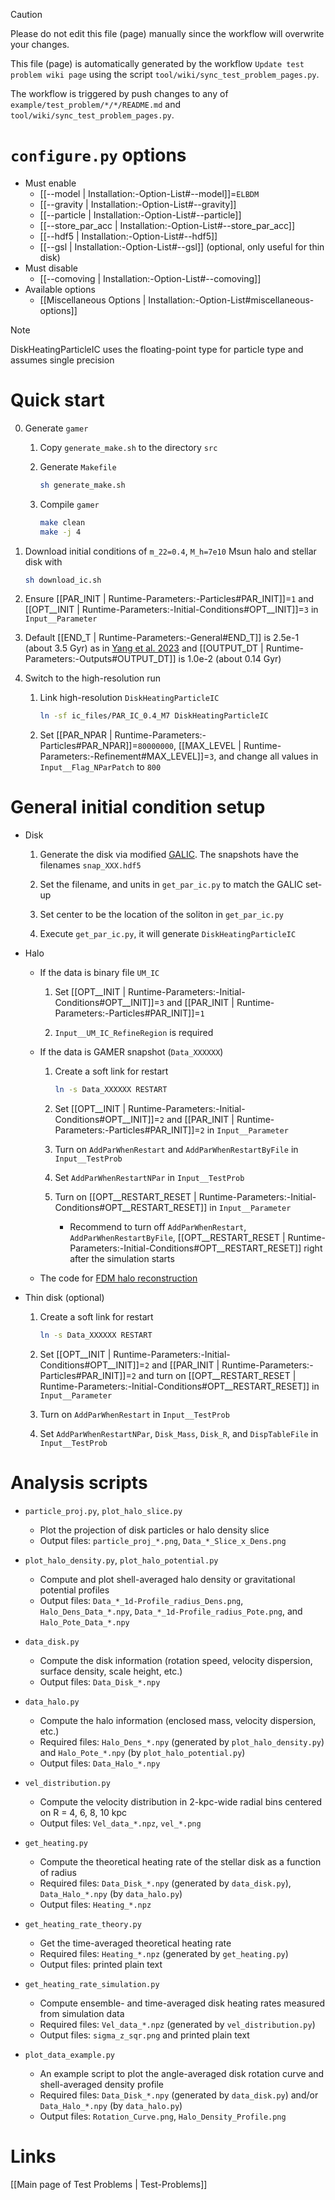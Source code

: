 > [!CAUTION]
> Please do not edit this file (page) manually since the workflow will overwrite your changes.
>
> This file (page) is automatically generated by the workflow `Update test problem wiki page` using the script `tool/wiki/sync_test_problem_pages.py`.
>
> The workflow is triggered by push changes to any of `example/test_problem/*/*/README.md` and `tool/wiki/sync_test_problem_pages.py`.


# `configure.py` options
- Must enable
   - [[--model | Installation:-Option-List#--model]]=`ELBDM`
   - [[--gravity | Installation:-Option-List#--gravity]]
   - [[--particle | Installation:-Option-List#--particle]]
   - [[--store_par_acc | Installation:-Option-List#--store_par_acc]]
   - [[--hdf5 | Installation:-Option-List#--hdf5]]
   - [[--gsl | Installation:-Option-List#--gsl]] (optional, only useful for thin disk)
- Must disable
   - [[--comoving | Installation:-Option-List#--comoving]]
- Available options
   - [[Miscellaneous Options | Installation:-Option-List#miscellaneous-options]]

> [!NOTE]
> DiskHeatingParticleIC uses the floating-point type for particle type and assumes single precision

# Quick start
0. Generate `gamer`

   1. Copy `generate_make.sh` to the directory `src`

   2. Generate `Makefile`
      ```bash
      sh generate_make.sh
      ```

   3. Compile `gamer`
      ```bash
      make clean
      make -j 4
      ```

1. Download initial conditions of `m_22=0.4`, `M_h=7e10` Msun halo and stellar disk with
   ```bash
   sh download_ic.sh
   ```

2. Ensure [[PAR_INIT | Runtime-Parameters:-Particles#PAR_INIT]]=`1` and [[OPT__INIT | Runtime-Parameters:-Initial-Conditions#OPT__INIT]]=`3` in `Input__Parameter`

3. Default [[END_T | Runtime-Parameters:-General#END_T]] is 2.5e-1 (about 3.5 Gyr) as in [Yang et al. 2023](https://doi.org/10.1093/mnras/stae793) and [[OUTPUT_DT | Runtime-Parameters:-Outputs#OUTPUT_DT]] is 1.0e-2 (about 0.14 Gyr)

4. Switch to the high-resolution run

   1. Link high-resolution `DiskHeatingParticleIC`
      ```bash
      ln -sf ic_files/PAR_IC_0.4_M7 DiskHeatingParticleIC
      ```

   2. Set [[PAR_NPAR | Runtime-Parameters:-Particles#PAR_NPAR]]=`80000000`, [[MAX_LEVEL | Runtime-Parameters:-Refinement#MAX_LEVEL]]=`3`, and change all values in `Input__Flag_NParPatch` to `800`


# General initial condition setup
- Disk

   1. Generate the disk via modified [GALIC](https://github.com/HsunYeong/GALIC.git).
      The snapshots have the filenames `snap_XXX.hdf5`

   2. Set the filename, and units in `get_par_ic.py` to match the GALIC set-up

   3. Set center to be the location of the soliton in `get_par_ic.py`

   4. Execute `get_par_ic.py`, it will generate `DiskHeatingParticleIC`

- Halo

   - If the data is binary file `UM_IC`

      1. Set [[OPT__INIT | Runtime-Parameters:-Initial-Conditions#OPT__INIT]]=`3` and [[PAR_INIT | Runtime-Parameters:-Particles#PAR_INIT]]=`1`

      2. `Input__UM_IC_RefineRegion` is required

   - If the data is GAMER snapshot (`Data_XXXXXX`)

      1. Create a soft link for restart
         ```bash
         ln -s Data_XXXXXX RESTART
         ```

      2. Set [[OPT__INIT | Runtime-Parameters:-Initial-Conditions#OPT__INIT]]=`2` and [[PAR_INIT | Runtime-Parameters:-Particles#PAR_INIT]]=`2` in `Input__Parameter`

      3. Turn on `AddParWhenRestart` and `AddParWhenRestartByFile` in `Input__TestProb`

      4. Set `AddParWhenRestartNPar` in `Input__TestProb`

      5. Turn on [[OPT__RESTART_RESET | Runtime-Parameters:-Initial-Conditions#OPT__RESTART_RESET]] in `Input__Parameter`
         - Recommend to turn off `AddParWhenRestart`, `AddParWhenRestartByFile`, [[OPT__RESTART_RESET | Runtime-Parameters:-Initial-Conditions#OPT__RESTART_RESET]] right after the simulation starts

   - The code for [FDM halo reconstruction](https://github.com/calab-ntu/psidm-halo-reconstruction)

- Thin disk (optional)

   1. Create a soft link for restart
      ```bash
      ln -s Data_XXXXXX RESTART
      ```

   2. Set [[OPT__INIT | Runtime-Parameters:-Initial-Conditions#OPT__INIT]]=`2` and [[PAR_INIT | Runtime-Parameters:-Particles#PAR_INIT]]=`2` and turn on [[OPT__RESTART_RESET | Runtime-Parameters:-Initial-Conditions#OPT__RESTART_RESET]] in `Input__Parameter`

   3. Turn on `AddParWhenRestart` in `Input__TestProb`

   4. Set `AddParWhenRestartNPar`, `Disk_Mass`, `Disk_R`, and `DispTableFile` in `Input__TestProb`


# Analysis scripts
- `particle_proj.py`, `plot_halo_slice.py`

   - Plot the projection of disk particles or halo density slice
   - Output files: `particle_proj_*.png`, `Data_*_Slice_x_Dens.png`

- `plot_halo_density.py`, `plot_halo_potential.py`

   - Compute and plot shell-averaged halo density or gravitational potential profiles
   - Output files: `Data_*_1d-Profile_radius_Dens.png`, `Halo_Dens_Data_*.npy`, `Data_*_1d-Profile_radius_Pote.png`, and `Halo_Pote_Data_*.npy`

- `data_disk.py`

   - Compute the disk information (rotation speed, velocity dispersion, surface density, scale height, etc.)
   - Output files: `Data_Disk_*.npy`

- `data_halo.py`

   - Compute the halo information (enclosed mass, velocity dispersion, etc.)
   - Required files: `Halo_Dens_*.npy` (generated by `plot_halo_density.py`) and `Halo_Pote_*.npy` (by `plot_halo_potential.py`)
   - Output files: `Data_Halo_*.npy`

- `vel_distribution.py`

   - Compute the velocity distribution in 2-kpc-wide radial bins centered on R = 4, 6, 8, 10 kpc
   - Output files: `Vel_data_*.npz`, `vel_*.png`

- `get_heating.py`

   - Compute the theoretical heating rate of the stellar disk as a function of radius
   - Required files: `Data_Disk_*.npy` (generated by `data_disk.py`), `Data_Halo_*.npy` (by `data_halo.py`)
   - Output files: `Heating_*.npz`

- `get_heating_rate_theory.py`

   - Get the time-averaged theoretical heating rate
   - Required files: `Heating_*.npz` (generated by `get_heating.py`)
   - Output files: printed plain text

- `get_heating_rate_simulation.py`

   - Compute ensemble- and time-averaged disk heating rates measured from simulation data
   - Required files: `Vel_data_*.npz` (generated by `vel_distribution.py`)
   - Output files: `sigma_z_sqr.png` and printed plain text

- `plot_data_example.py`

   - An example script to plot the angle-averaged disk rotation curve and shell-averaged density profile
   - Required files: `Data_Disk_*.npy` (generated by `data_disk.py`) and/or `Data_Halo_*.npy` (by `data_halo.py`)
   - Output files: `Rotation_Curve.png`, `Halo_Density_Profile.png`

# Links
[[Main page of Test Problems | Test-Problems]]

